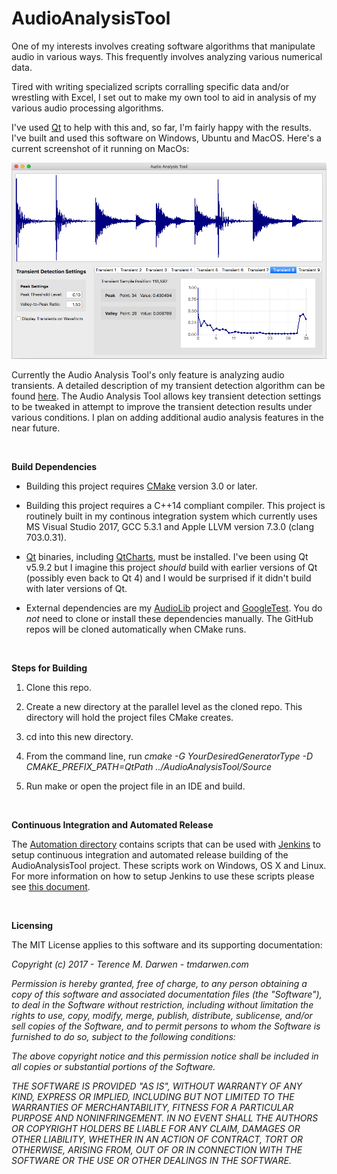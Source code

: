 AudioAnalysisTool
=================

One of my interests involves creating software algorithms that manipulate audio in various ways.  This frequently involves analyzing various numerical data.

Tired with writing specialized scripts corralling specific data and/or wrestling with Excel, I set out to make my own tool to aid in analysis of my various audio processing algorithms.

I've used [Qt](https://www1.qt.io/product/) to help with this and, so far, I'm fairly happy with the results.  I've built and used this software on Windows, Ubuntu and MacOS.  Here's a current screenshot of it running on MacOs:

![The Audio Analysis Tool on MacOS](Documentation/Images/ScreenshotOnMacOS.png)

Currently the Audio Analysis Tool's only feature is analyzing audio transients.  A detailed description of my transient detection algorithm can be found [here](https://github.com/tmdarwen/AudioLib/blob/master/Documentation/TransientDetection.md).  The Audio Analysis Tool allows key transient detection settings to be tweaked in attempt to improve the transient detection results under various conditions.  I plan on adding additional audio analysis features in the near future.

 

**Build Dependencies**

-   Building this project requires [CMake](https://cmake.org) version 3.0 or later.

-   Building this project requires a C++14 compliant compiler.  This project is routinely built in my continous integration system which currently uses MS Visual Studio 2017, GCC 5.3.1 and Apple LLVM version 7.3.0 (clang 703.0.31).

-   [Qt](https://www1.qt.io/product/) binaries, including [QtCharts](https://doc.qt.io/qt-5/qtcharts-index.html), must be installed.  I've been using Qt v5.9.2 but I imagine this project *should* build with earlier versions of Qt (possibly even back to Qt 4) and I would be surprised if it didn't build with later versions of Qt.

-   External dependencies are my [AudioLib](https://github.com/tmdarwen/AudioLib) project and [GoogleTest](https://github.com/google/googletest).  You do *not* need to clone or install these dependencies manually. The GitHub repos will be cloned automatically when CMake runs.

 

**Steps for Building**

1.   Clone this repo.

1.   Create a new directory at the parallel level as the cloned repo.  This directory will hold the project files CMake creates.

1.   cd into this new directory.

1.   From the command line, run *cmake -G YourDesiredGeneratorType  -D CMAKE_PREFIX_PATH=QtPath ../AudioAnalysisTool/Source*

1.   Run make or open the project file in an IDE and build.

 

**Continuous Integration and Automated Release**

The [Automation directory](/Automation) contains scripts that can be used with [Jenkins](https://jenkins.io/) to setup continuous integration and automated release building of the AudioAnalysisTool project.  These scripts work on Windows, OS X and Linux.  For more information on how to setup Jenkins to use these scripts please see [this document](https://github.com/tmdarwen/PhaseVocoder/blob/master/Documentation/JenkinsSetup.md).

 

**Licensing**

The MIT License applies to this software and its supporting documentation:

*Copyright (c) 2017 - Terence M. Darwen - tmdarwen.com*

*Permission is hereby granted, free of charge, to any person obtaining a copy of
this software and associated documentation files (the "Software"), to deal in
the Software without restriction, including without limitation the rights to
use, copy, modify, merge, publish, distribute, sublicense, and/or sell copies of
the Software, and to permit persons to whom the Software is furnished to do so,
subject to the following conditions:*

*The above copyright notice and this permission notice shall be included in all
copies or substantial portions of the Software.*

*THE SOFTWARE IS PROVIDED "AS IS", WITHOUT WARRANTY OF ANY KIND, EXPRESS OR
IMPLIED, INCLUDING BUT NOT LIMITED TO THE WARRANTIES OF MERCHANTABILITY, FITNESS
FOR A PARTICULAR PURPOSE AND NONINFRINGEMENT. IN NO EVENT SHALL THE AUTHORS OR
COPYRIGHT HOLDERS BE LIABLE FOR ANY CLAIM, DAMAGES OR OTHER LIABILITY, WHETHER
IN AN ACTION OF CONTRACT, TORT OR OTHERWISE, ARISING FROM, OUT OF OR IN
CONNECTION WITH THE SOFTWARE OR THE USE OR OTHER DEALINGS IN THE SOFTWARE.*
